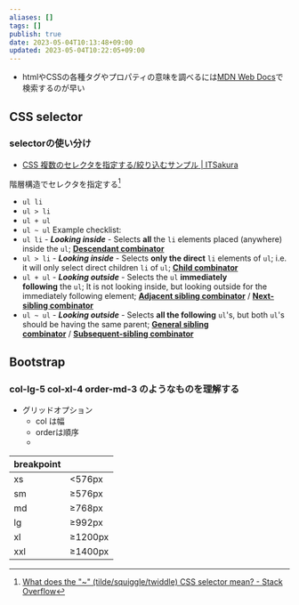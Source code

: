 ```yaml
---
aliases: []
tags: []
publish: true
date: 2023-05-04T10:13:48+09:00
updated: 2023-05-04T10:22:05+09:00
---
```


- htmlやCSSの各種タグやプロパティの意味を調べるには[MDN Web Docs](https://developer.mozilla.org/ja/)で検索するのが早い

## CSS selector

### selectorの使い分け
- [CSS 複数のセレクタを指定する/絞り込むサンプル \| ITSakura](https://itsakura.com/css-multi-selector#s2)

階層構造でセレクタを指定する[^1]
-  `ul li`
- `ul > li`
-  `ul + ul`
-  `ul ~ ul`
Example checklist:
-  `ul li` - _**Looking inside**_ - Selects **all** the `li` elements placed (anywhere) inside the `ul`; [**Descendant combinator**](https://developer.mozilla.org/en-US/docs/Web/CSS/Descendant_combinator)
- `ul > li` - _**Looking inside**_ - Selects **only the direct** `li` elements of `ul`; i.e. it will only select direct children `li` of `ul`; [**Child combinator**](https://developer.mozilla.org/en-US/docs/Web/CSS/Child_combinator)
-  `ul + ul` - _**Looking outside**_ - Selects the `ul` **immediately following** the `ul`; It is not looking inside, but looking outside for the immediately following element; [**Adjacent sibling combinator**](https://developer.mozilla.org/en-US/docs/Web/CSS/Adjacent_sibling_combinator) / [**Next-sibling combinator**](https://www.w3.org/TR/selectors-3/#adjacent-sibling-combinators)
-  `ul ~ ul` - _**Looking outside**_ - Selects **all the following** `ul`'s, but both `ul`'s should be having the same parent; [**General sibling combinator**](https://developer.mozilla.org/en-US/docs/Web/CSS/General_sibling_combinator) / [**Subsequent-sibling combinator**](https://www.w3.org/TR/selectors-3/#general-sibling-combinators)

[^1]: [What does the "~" \(tilde/squiggle/twiddle\) CSS selector mean? \- Stack Overflow](https://stackoverflow.com/questions/10782054/what-does-the-tilde-squiggle-twiddle-css-selector-mean)


## Bootstrap
### col-lg-5 col-xl-4 order-md-3 のようなものを理解する
- グリッドオプション
	- col は幅
	- orderは順序
	- 
| breakpoint |         |
| ---------- | ------- |
| xs         | <576px  |
| sm         | ≥576px  |
| md         | ≥768px  |
| lg         | ≥992px  |
| xl         | ≥1200px |
| xxl        | ≥1400px |

